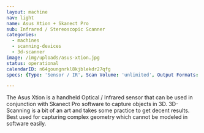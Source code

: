 ```yaml
---
layout: machine
nav: light
name: Asus Xtion + Skanect Pro
sub: Infrared / Stereoscopic Scanner
categories:
  - machines
  - scanning-devices
  - 3d-scanner
image: /img/uploads/asus-xtion.jpg
status: operational
calendarID: n64goungnrkl8kjblekdr27qfg
specs: {Type: 'Sensor / IR', Scan Volume: 'unlimited', Output Formats: '.obj .stl .ply .vrml', Software: 'Skanect'}

---
```


The Asus Xtion is a handheld Optical / Infrared sensor that can be used in conjunction with Skanect Pro software to capture objects in 3D. 3D-Scanning is a bit of an art and takes some practice to get decent results. Best used for capturing complex geometry which cannot be modeled in software easily.
